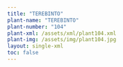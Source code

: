 ```yaml
---
title: "TEREBINTO"
plant-name: "TEREBINTO"
plant-number: "104"
plant-xml: /assets/xml/plant104.xml
plant-img: /assets/img/plant104.jpg
layout: single-xml
toc: false
---
```

